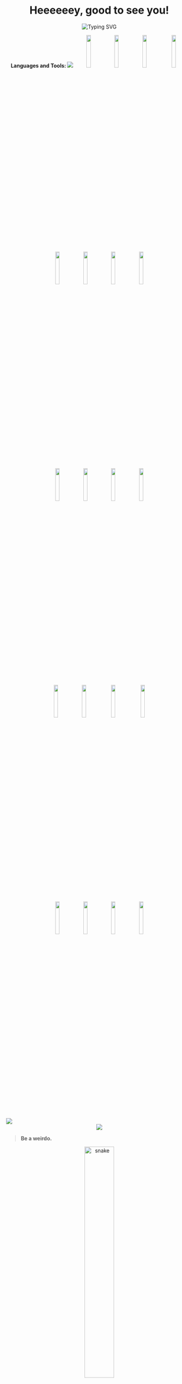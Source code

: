 <div align="center">
<h1>Heeeeeey, good to see you!</h1>
</div>
<div align="center">
</div>
<p align="center">
<img src="https://readme-typing-svg.herokuapp.com?font=Fira+Code&random=false&width=435&lines=Hello%2C+I'm+AlchemyHAN;Student+%26%26+Software+Engineer;Now+studying+in+Chongqing%2C+China" alt="Typing SVG" />
</p>         
 <div align="center">
 <b> Languages and Tools: </b>
 <img src="https://user-images.githubusercontent.com/73097560/115834477-dbab4500-a447-11eb-908a-139a6edaec5c.gif">
 <code><img width="15%" src="https://www.vectorlogo.zone/logos/javascript/javascript-ar21.svg"></code><code><img width="15%" src="https://www.vectorlogo.zone/logos/typescriptlang/typescriptlang-ar21.svg"></code><code><img width="15%" src="https://www.vectorlogo.zone/logos/python/python-ar21.svg"></code>
   <code><img width="15%" src="https://www.vectorlogo.zone/logos/vuejs/vuejs-ar21.svg"></code><br /><code><img width="15%" src="https://www.vectorlogo.zone/logos/debian/debian-ar21.svg"></code></code><code><img width="15%" src="https://www.vectorlogo.zone/logos/getbootstrap/getbootstrap-ar21.svg"></code><code><img width="15%" src="https://www.vectorlogo.zone/logos/java/java-horizontal.svg"><img width="15%" src="https://www.vectorlogo.zone/logos/swift/swift-horizontal.svg"></code>
<br />
<code><img width="15%" src="https://www.vectorlogo.zone/logos/nodejs/nodejs-ar21.svg"></code><code><img width="15%" src="https://www.vectorlogo.zone/logos/djangoproject/djangoproject-ar21.svg"></code><code><img width="15%" src="https://www.vectorlogo.zone/logos/pocoo_flask/pocoo_flask-ar21.svg"></code><code><img width="15%" src="https://www.vectorlogo.zone/logos/jupyter/jupyter-ar21.svg"></code>
<br /><code><img width="15%" src="https://www.vectorlogo.zone/logos/mysql/mysql-ar21.svg"></code><code><img width="15%" src="https://www.vectorlogo.zone/logos/mongodb/mongodb-ar21.svg"></code>
<code><img width="15%" src="https://www.vectorlogo.zone/logos/nginx/nginx-ar21.svg"></code>
<code><img width="15%" src="https://www.vectorlogo.zone/logos/php/php-ar21.svg"></code>
<br /><code><img width="15%" src="https://www.vectorlogo.zone/logos/git-scm/git-scm-ar21.svg"></code><code><img width="15%" src="https://www.vectorlogo.zone/logos/docker/docker-ar21.svg"></code><code><img width="15%" src="https://www.vectorlogo.zone/logos/kubernetes/kubernetes-ar21.svg"></code><code><img width="15%" src="https://www.vectorlogo.zone/logos/jenkins/jenkins-ar21.svg"></code>
</div>

<img src="https://user-images.githubusercontent.com/73097560/115834477-dbab4500-a447-11eb-908a-139a6edaec5c.gif"> 

<div align="center">
  <img src="https://github-readme-stats.vercel.app/api?username=AlchemyHAN&show_icons=true&count_private=true&hide=prs&theme=vue&custom_title=💕%20Github%20Stats&count_private=true" />
</div>

> **Be a weirdo.**

  <p align="center">
  <img width="40%" src="https://media1.tenor.com/m/uYP_Nkq8VPsAAAAd/coding-hello-world.gif" alt="snake"></center>
</p>


---

Last edited: 10/5/2024
